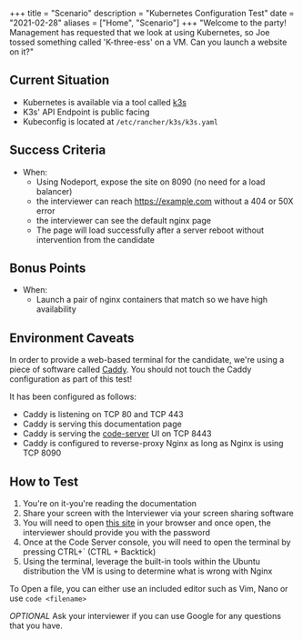 +++
title = "Scenario"
description = "Kubernetes Configuration Test"
date = "2021-02-28"
aliases = ["Home", "Scenario"]
+++
"Welcome to the party!  Management has requested that we look at using Kubernetes, so Joe tossed something called 'K-three-ess' on a VM.  Can you launch a website on it?"

## Current Situation

- Kubernetes is available via a tool called [k3s](https://k3s.io/)
- K3s' API Endpoint is public facing
- Kubeconfig is located at `/etc/rancher/k3s/k3s.yaml`

## Success Criteria

- When:
  - Using Nodeport, expose the site on 8090 (no need for a load balancer)
  - the interviewer can reach https://example.com without a 404 or 50X error
  - the interviewer can see the default nginx page
  - The page will load successfully after a server reboot without intervention from the candidate

## Bonus Points

- When:
  - Launch a pair of nginx containers that match so we have high availability

## Environment Caveats

In order to provide a web-based terminal for the candidate, we're using a piece of software called [Caddy](https://caddyserver.com/).  You should not touch the Caddy configuration as part of this test!

It has been configured as follows:

- Caddy is listening on TCP 80 and TCP 443
- Caddy is serving this documentation page
- Caddy is serving the [code-server](https://github.com/cdr/code-server) UI on TCP 8443
- Caddy is configured to reverse-proxy Nginx as long as Nginx is using TCP 8090

## How to Test

1. You're on it-you're reading the documentation
2. Share your screen with the Interviewer via your screen sharing software
3. You will need to open [this site](https://example.com:8443/login) in your browser and once open, the interviewer should provide you with the password
4. Once at the Code Server console, you will need to open the terminal by pressing CTRL+` (CTRL + Backtick)
5. Using the terminal, leverage the built-in tools within the Ubuntu distribution the VM is using to determine what is wrong with Nginx

To Open a file, you can either use an included editor such as Vim, Nano or use `code <filename>`

*OPTIONAL* Ask your interviewer if you can use Google for any questions that you have.
